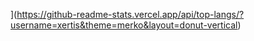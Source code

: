[](https://github-readme-stats.vercel.app/api/top-langs/?username=xertis&theme=merko&layout=donut-vertical)](https://github-readme-stats.vercel.app/api/top-langs/?username=xertis&theme=merko&layout=donut-vertical)
